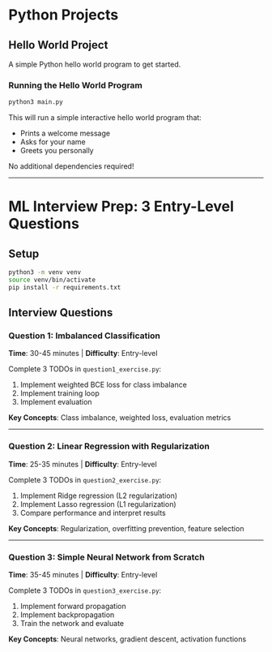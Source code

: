 # Python Projects

## Hello World Project

A simple Python hello world program to get started.

### Running the Hello World Program

```bash
python3 main.py
```

This will run a simple interactive hello world program that:
- Prints a welcome message
- Asks for your name
- Greets you personally

No additional dependencies required!

---

# ML Interview Prep: 3 Entry-Level Questions

## Setup

```bash
python3 -m venv venv
source venv/bin/activate
pip install -r requirements.txt
```

## Interview Questions

### Question 1: Imbalanced Classification
**Time**: 30-45 minutes | **Difficulty**: Entry-level

Complete 3 TODOs in `question1_exercise.py`:
1. Implement weighted BCE loss for class imbalance
2. Implement training loop
3. Implement evaluation

**Key Concepts**: Class imbalance, weighted loss, evaluation metrics

---

### Question 2: Linear Regression with Regularization
**Time**: 25-35 minutes | **Difficulty**: Entry-level

Complete 3 TODOs in `question2_exercise.py`:
1. Implement Ridge regression (L2 regularization)
2. Implement Lasso regression (L1 regularization)
3. Compare performance and interpret results

**Key Concepts**: Regularization, overfitting prevention, feature selection

---

### Question 3: Simple Neural Network from Scratch
**Time**: 35-45 minutes | **Difficulty**: Entry-level

Complete 3 TODOs in `question3_exercise.py`:
1. Implement forward propagation
2. Implement backpropagation
3. Train the network and evaluate

**Key Concepts**: Neural networks, gradient descent, activation functions